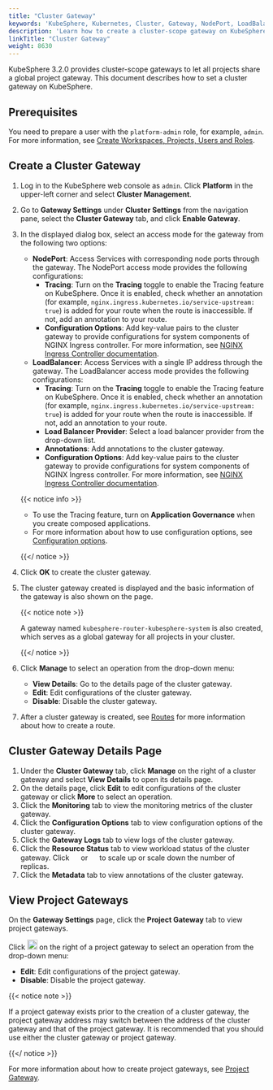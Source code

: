 ```yaml
---
title: "Cluster Gateway"
keywords: 'KubeSphere, Kubernetes, Cluster, Gateway, NodePort, LoadBalancer'
description: 'Learn how to create a cluster-scope gateway on KubeSphere.'
linkTitle: "Cluster Gateway"
weight: 8630
---
```


KubeSphere 3.2.0 provides cluster-scope gateways to let all projects share a global project gateway. This document describes how to set a cluster gateway on KubeSphere.

## Prerequisites

You need to prepare a user with the `platform-admin` role, for example, `admin`. For more information, see [Create Workspaces, Projects, Users and Roles](../../../quick-start/create-workspace-and-project/).

## Create a Cluster Gateway

1. Log in to the KubeSphere web console as `admin`. Click **Platform** in the upper-left corner and select **Cluster Management**.

2. Go to **Gateway Settings** under **Cluster Settings** from the navigation pane, select the **Cluster Gateway** tab, and click **Enable Gateway**.

3. In the displayed dialog box, select an access mode for the gateway from the following two options:

   - **NodePort**: Access Services with corresponding node ports through the gateway. The NodePort access mode provides the following configurations:
     - **Tracing**: Turn on the **Tracing** toggle to enable the Tracing feature on KubeSphere. Once it is enabled, check whether an annotation (for example, `nginx.ingress.kubernetes.io/service-upstream: true`) is added for your route when the route is inaccessible. If not, add an annotation to your route.
     - **Configuration Options**: Add key-value pairs to the cluster gateway to provide configurations for system components of NGINX Ingress controller. For more information, see [NGINX Ingress Controller documentation](https://kubernetes.github.io/ingress-nginx/user-guide/nginx-configuration/configmap/#configuration-options).
   - **LoadBalancer**: Access Services with a single IP address through the gateway. The LoadBalancer access mode provides the following configurations:
     - **Tracing**: Turn on the **Tracing** toggle to enable the Tracing feature on KubeSphere. Once it is enabled, check whether an annotation (for example, `nginx.ingress.kubernetes.io/service-upstream: true`) is added for your route when the route is inaccessible. If not, add an annotation to your route.
     - **Load Balancer Provider**: Select a load balancer provider from the drop-down list.
     - **Annotations**: Add annotations to the cluster gateway.
     - **Configuration Options**: Add key-value pairs to the cluster gateway to provide configurations for system components of NGINX Ingress controller. For more information, see [NGINX Ingress Controller documentation](https://kubernetes.github.io/ingress-nginx/user-guide/nginx-configuration/configmap/#configuration-options).

   {{< notice info >}}

   - To use the Tracing feature, turn on **Application Governance** when you create composed applications.
   - For more information about how to use configuration options, see [Configuration options](https://kubernetes.github.io/ingress-nginx/user-guide/nginx-configuration/configmap/#configuration-options).

   {{</ notice >}}

4. Click **OK** to create the cluster gateway.

5. The cluster gateway created is displayed and the basic information of the gateway is also shown on the page.

   {{< notice note >}}

   A gateway named `kubesphere-router-kubesphere-system` is also created, which serves as a global gateway for all projects in your cluster.

   {{</ notice >}}

6. Click **Manage** to select an operation from the drop-down menu:

   - **View Details**: Go to the details page of the cluster gateway.
   - **Edit**: Edit configurations of the cluster gateway.
   - **Disable**: Disable the cluster gateway.

7. After a cluster gateway is created, see [Routes](../../../project-user-guide/application-workloads/routes/#create-a-route) for more information about how to create a route.

## Cluster Gateway Details Page

1. Under the **Cluster Gateway** tab, click **Manage** on the right of a cluster gateway and select **View Details** to open its details page.
2. On the details page, click **Edit** to edit configurations of the cluster gateway or click **More** to select an operation.
3. Click the **Monitoring** tab to view the monitoring metrics of the cluster gateway.
4. Click the **Configuration Options** tab to view configuration options of the cluster gateway.
5. Click the **Gateway Logs** tab to view logs of the cluster gateway.
6. Click the **Resource Status** tab to view workload status of the cluster gateway. Click <img src="/images/docs/common-icons/replica-plus-icon.png" width="15" /> or <img src="/images/docs/common-icons/replica-minus-icon.png" width="15" /> to scale up or scale down the number of replicas.
7. Click the **Metadata** tab to view annotations of the cluster gateway.

## View Project Gateways

On the **Gateway Settings** page, click the **Project Gateway** tab to view project gateways.

Click <img src="/images/docs/project-administration/role-and-member-management/three-dots.png" width="20px"> on the right of a project gateway to select an operation from the drop-down menu:

- **Edit**: Edit configurations of the project gateway.
- **Disable**: Disable the project gateway.

{{< notice note >}}

If a project gateway exists prior to the creation of a cluster gateway, the project gateway address may switch between the address of the cluster gateway and that of the project gateway. It is recommended that you should use either the cluster gateway or project gateway.

{{</ notice >}}

For more information about how to create project gateways, see [Project Gateway](../../../project-administration/project-gateway/).